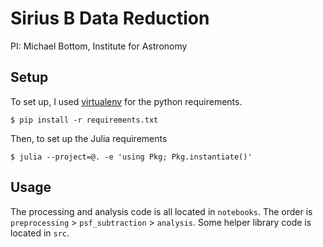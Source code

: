 # Sirius B Data Reduction

PI: Michael Bottom, Institute for Astronomy


## Setup

To set up, I used [virtualenv](https://github.com/pypa/pipenv) for the python requirements.

    $ pip install -r requirements.txt

Then, to set up the Julia requirements

    $ julia --project=@. -e 'using Pkg; Pkg.instantiate()'

## Usage

The processing and analysis code is all located in `notebooks`. The order is `preprocessing` > `psf_subtraction` > `analysis`. Some helper library code is located in `src`.

